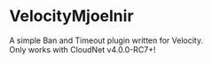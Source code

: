 # VelocityMjoelnir
A simple Ban and Timeout plugin written for Velocity. \
Only works with CloudNet v4.0.0-RC7+!
